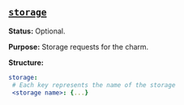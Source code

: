 <a href="#heading--storage"><h2 id="heading--storage">`storage`</h2></a>

**Status:** Optional.

**Purpose:** Storage requests for the charm.

**Structure:**

```yaml
storage:
 # Each key represents the name of the storage
 <storage name>: {...}
```
